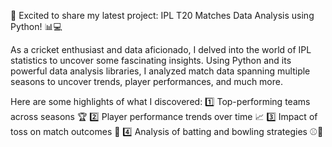 🏏 Excited to share my latest project: IPL T20 Matches Data Analysis using Python! 📊💻

As a cricket enthusiast and data aficionado, I delved into the world of IPL statistics to uncover some fascinating insights. Using Python and its powerful data analysis libraries, I analyzed match data spanning multiple seasons to uncover trends, player performances, and much more.

Here are some highlights of what I discovered:
1️⃣ Top-performing teams across seasons 🏆
2️⃣ Player performance trends over time 📈
3️⃣ Impact of toss on match outcomes 🔄
4️⃣ Analysis of batting and bowling strategies ⚾🎯
